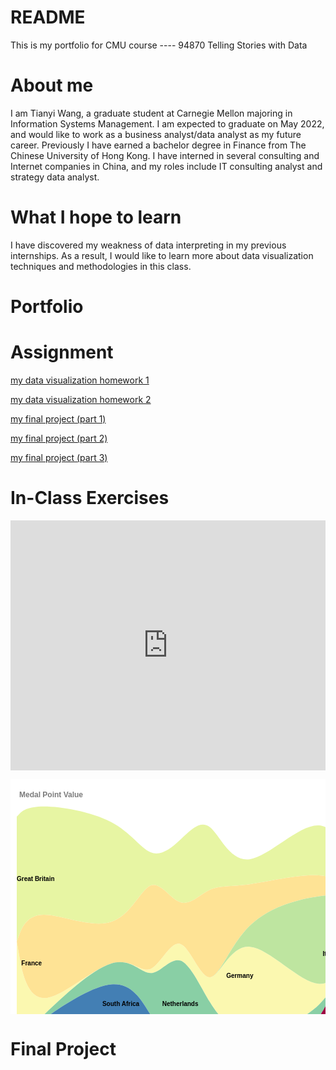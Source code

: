 # README
This is my portfolio for CMU course ---- 94870 Telling Stories with Data


# About me
I am Tianyi Wang, a graduate student at Carnegie Mellon majoring in Information Systems Management. I am expected to graduate on May 2022, and would like to work as a business analyst/data analyst as my future career. Previously I have earned a bachelor degree in Finance from The Chinese University of Hong Kong. I have interned in several consulting and Internet companies in China, and my roles include IT consulting analyst and strategy data analyst. 


# What I hope to learn
I have discovered my weakness of data interpreting in my previous internships. As a result, I would like to learn more about data visualization techniques and methodologies in this class.


# Portfolio

# Assignment
[my data visualization homework 1](/dataviz1.md)

[my data visualization homework 2](/dataviz2.md)

[my final project (part 1)](/final_project_1_Tianyi.md)

[my final project (part 2)](/final_project_2_Tianyi.md)

[my final project (part 3)](/final_project_3_Tianyi.md)

# In-Class Exercises


<iframe title="Here is the title" aria-label="chart" id="datawrapper-chart-kN1w6" src="https://datawrapper.dwcdn.net/kN1w6/2/" scrolling="no" frameborder="0" style="width: 0; min-width: 100% !important; border: none;" height="400"></iframe><script type="text/javascript">!function(){"use strict";window.addEventListener("message",(function(e){if(void 0!==e.data["datawrapper-height"]){var t=document.querySelectorAll("iframe");for(var a in e.data["datawrapper-height"])for(var r=0;r<t.length;r++){if(t[r].contentWindow===e.source)t[r].style.height=e.data["datawrapper-height"][a]+"px"}}}))}();
</script>

  
<svg xmlns="http://www.w3.org/2000/svg" width="805" height="600"><rect width="805" height="600" x="0" y="0" fill="#FFFFFF" id="backgorund"/><g id="viz"><g transform="translate(0,0)"><g transform="translate(10,20)"><g><path fill="rgb(251, 248, 176)" d="M0,240.00000000000003L3.9620149893525816,262.59259259259267C7.924029978705163,285.1851851851852,15.848059957410326,330.3703703703704,43.598447136259296,330.3703703703704C71.34883431510828,330.3703703703704,118.92557869410105,285.1851851851852,150.64340828009622,275.1851851851852C182.36123786609141,265.1851851851852,198.22015265908905,290.3703703703704,214.07906745208663,283.7037037037037C229.9379822450842,277.037037037037,245.79689703808182,238.51851851851848,261.65581183107946,243.7037037037037C277.514726624077,248.88888888888889,293.37364141707457,297.77777777777777,309.23255621007223,297.037037037037C325.0914710030698,296.2962962962963,340.95038579606734,245.92592592592595,372.66821538206256,248.14814814814815C404.3860449680578,250.37037037037035,451.96278934705055,305.18518518518516,483.6806189330457,307.40740740740733C515.3984485190409,309.6296296296296,531.2573633120385,259.2592592592593,547.116278105036,237.40740740740742C562.9751928980337,215.55555555555563,578.8341076910314,222.22222222222229,594.6930224840289,230.7407407407408C610.5519372770265,239.25925925925927,626.410852070024,249.62962962962965,642.2697668630216,257.77777777777777C658.1286816560192,265.9259259259259,673.9875964490169,271.85185185185185,689.8465112420145,264.81481481481484C705.705426035012,257.77777777777777,721.5643408280097,237.7777777777778,737.4232556210072,217.7777777777778C753.2821704140048,197.7777777777778,769.1410852070024,177.7777777777778,777.0705426035012,167.7777777777778L785,157.77777777777777L785,157.77777777777777L777.0705426035012,167.7777777777778C769.1410852070024,177.7777777777778,753.2821704140048,197.7777777777778,737.4232556210072,224.44444444444446C721.5643408280097,251.11111111111111,705.705426035012,284.44444444444446,689.8465112420145,311.48148148148147C673.9875964490169,338.51851851851853,658.1286816560192,359.2592592592593,642.2697668630216,344.4444444444445C626.410852070024,329.6296296296296,610.5519372770265,279.2592592592593,594.6930224840289,250.74074074074076C578.8341076910314,222.22222222222229,562.9751928980337,215.55555555555563,547.116278105036,237.40740740740748C531.2573633120385,259.2592592592593,515.3984485190409,309.6296296296296,483.6806189330457,340.7407407407407C451.96278934705055,371.8518518518518,404.3860449680578,383.7037037037037,372.66821538206256,381.4814814814815C340.95038579606734,379.2592592592593,325.0914710030698,362.962962962963,309.23255621007223,337.03703703703707C293.37364141707457,311.11111111111114,277.514726624077,275.5555555555556,261.65581183107946,270.3703703703704C245.79689703808182,265.1851851851852,229.9379822450842,290.3703703703704,214.07906745208663,290.3703703703704C198.22015265908905,290.3703703703704,182.36123786609141,265.1851851851852,150.64340828009622,275.1851851851852C118.92557869410105,285.1851851851852,71.34883431510828,330.3703703703704,43.598447136259296,357.0370370370371C15.848059957410326,383.70370370370375,7.924029978705163,391.8518518518519,3.9620149893525816,395.9259259259259L0,400Z"><title>Germany</title></path><path fill="rgb(231, 245, 163)" d="M0,39.999999999999986L3.9620149893525816,35.92592592592592C7.924029978705163,31.851851851851844,15.848059957410326,23.703703703703706,43.598447136259296,23.703703703703706C71.34883431510828,23.703703703703706,118.92557869410105,31.851851851851844,150.64340828009622,48.51851851851851C182.36123786609141,65.18518518518518,198.22015265908905,90.37037037037038,214.07906745208663,97.03703703703707C229.9379822450842,103.70370370370374,245.79689703808182,91.85185185185189,261.65581183107946,77.03703703703707C277.514726624077,62.22222222222225,293.37364141707457,44.44444444444448,309.23255621007223,57.03703703703707C325.0914710030698,69.62962962962966,340.95038579606734,112.59259259259261,372.66821538206256,108.14814814814817C404.3860449680578,103.70370370370371,451.96278934705055,51.851851851851855,483.6806189330457,54.074074074074076C515.3984485190409,56.296296296296305,531.2573633120385,112.59259259259261,547.116278105036,144.0740740740741C562.9751928980337,175.55555555555557,578.8341076910314,182.22222222222226,594.6930224840289,164.0740740740741C610.5519372770265,145.92592592592595,626.410852070024,102.96296296296295,642.2697668630216,84.44444444444444C658.1286816560192,65.92592592592592,673.9875964490169,71.85185185185186,689.8465112420145,64.81481481481482C705.705426035012,57.7777777777778,721.5643408280097,37.77777777777779,737.4232556210072,51.111111111111114C753.2821704140048,64.44444444444444,769.1410852070024,111.1111111111111,777.0705426035012,134.44444444444446L785,157.77777777777777L785,157.77777777777777L777.0705426035012,134.44444444444446C769.1410852070024,111.1111111111111,753.2821704140048,64.44444444444444,737.4232556210072,51.111111111111114C721.5643408280097,37.77777777777779,705.705426035012,57.7777777777778,689.8465112420145,64.81481481481484C673.9875964490169,71.85185185185186,658.1286816560192,65.92592592592592,642.2697668630216,84.44444444444444C626.410852070024,102.96296296296295,610.5519372770265,145.92592592592595,594.6930224840289,164.0740740740741C578.8341076910314,182.22222222222226,562.9751928980337,175.55555555555557,547.116278105036,164.0740740740741C531.2573633120385,152.5925925925926,515.3984485190409,136.2962962962963,483.6806189330457,134.07407407407408C451.96278934705055,131.85185185185188,404.3860449680578,143.70370370370372,372.66821538206256,148.14814814814818C340.95038579606734,152.5925925925926,325.0914710030698,149.62962962962968,309.23255621007223,157.03703703703707C293.37364141707457,164.44444444444446,277.514726624077,182.2222222222222,261.65581183107946,177.03703703703704C245.79689703808182,171.85185185185185,229.9379822450842,143.70370370370372,214.07906745208663,150.37037037037038C198.22015265908905,157.03703703703707,182.36123786609141,198.51851851851856,150.64340828009622,208.51851851851856C118.92557869410105,218.51851851851856,71.34883431510828,197.03703703703704,43.598447136259296,197.03703703703704C15.848059957410326,197.03703703703704,7.924029978705163,218.51851851851856,3.9620149893525816,229.25925925925927L0,240.00000000000003Z"><title>Great Britain</title></path><path fill="rgb(254, 227, 149)" d="M0,240.00000000000003L3.9620149893525816,229.25925925925927C7.924029978705163,218.51851851851856,15.848059957410326,197.03703703703704,43.598447136259296,197.03703703703704C71.34883431510828,197.03703703703704,118.92557869410105,218.51851851851856,150.64340828009622,208.51851851851856C182.36123786609141,198.51851851851856,198.22015265908905,157.03703703703707,214.07906745208663,150.3703703703704C229.9379822450842,143.70370370370372,245.79689703808182,171.85185185185185,261.65581183107946,177.03703703703704C277.514726624077,182.2222222222222,293.37364141707457,164.44444444444446,309.23255621007223,157.03703703703707C325.0914710030698,149.62962962962968,340.95038579606734,152.5925925925926,372.66821538206256,148.14814814814818C404.3860449680578,143.70370370370372,451.96278934705055,131.85185185185188,483.6806189330457,134.0740740740741C515.3984485190409,136.2962962962963,531.2573633120385,152.5925925925926,547.116278105036,164.0740740740741C562.9751928980337,175.55555555555557,578.8341076910314,182.22222222222226,594.6930224840289,164.0740740740741C610.5519372770265,145.92592592592595,626.410852070024,102.96296296296295,642.2697668630216,84.44444444444444C658.1286816560192,65.92592592592592,673.9875964490169,71.85185185185186,689.8465112420145,64.81481481481482C705.705426035012,57.7777777777778,721.5643408280097,37.77777777777779,737.4232556210072,51.111111111111114C753.2821704140048,64.44444444444444,769.1410852070024,111.1111111111111,777.0705426035012,134.44444444444446L785,157.77777777777777L785,157.77777777777777L777.0705426035012,167.7777777777778C769.1410852070024,177.7777777777778,753.2821704140048,197.7777777777778,737.4232556210072,184.44444444444446C721.5643408280097,171.11111111111111,705.705426035012,124.44444444444447,689.8465112420145,98.14814814814817C673.9875964490169,71.85185185185186,658.1286816560192,65.92592592592592,642.2697668630216,84.44444444444444C626.410852070024,102.96296296296295,610.5519372770265,145.92592592592595,594.6930224840289,164.0740740740741C578.8341076910314,182.22222222222226,562.9751928980337,175.55555555555557,547.116278105036,170.74074074074076C531.2573633120385,165.92592592592595,515.3984485190409,162.96296296296296,483.6806189330457,167.40740740740742C451.96278934705055,171.85185185185185,404.3860449680578,183.7037037037037,372.66821538206256,214.8148148148148C340.95038579606734,245.92592592592595,325.0914710030698,296.2962962962963,309.23255621007223,297.037037037037C293.37364141707457,297.77777777777777,277.514726624077,248.88888888888889,261.65581183107946,243.7037037037037C245.79689703808182,238.51851851851848,229.9379822450842,277.037037037037,214.07906745208663,283.7037037037037C198.22015265908905,290.3703703703704,182.36123786609141,265.1851851851852,150.64340828009622,275.1851851851852C118.92557869410105,285.1851851851852,71.34883431510828,330.3703703703704,43.598447136259296,330.3703703703704C15.848059957410326,330.3703703703704,7.924029978705163,285.1851851851852,3.9620149893525816,262.5925925925926L0,240.00000000000003Z"><title>France</title></path><path fill="rgb(137, 207, 165)" d="M0,400L3.9620149893525816,395.9259259259259C7.924029978705163,391.8518518518519,15.848059957410326,383.70370370370375,43.598447136259296,357.0370370370371C71.34883431510828,330.3703703703704,118.92557869410105,285.1851851851852,150.64340828009622,275.1851851851852C182.36123786609141,265.1851851851852,198.22015265908905,290.3703703703704,214.07906745208663,290.3703703703704C229.9379822450842,290.3703703703704,245.79689703808182,265.1851851851852,261.65581183107946,270.3703703703704C277.514726624077,275.5555555555556,293.37364141707457,311.11111111111114,309.23255621007223,337.03703703703707C325.0914710030698,362.962962962963,340.95038579606734,379.2592592592593,372.66821538206256,381.4814814814815C404.3860449680578,383.7037037037037,451.96278934705055,371.8518518518518,483.6806189330457,340.7407407407407C515.3984485190409,309.6296296296296,531.2573633120385,259.2592592592593,547.116278105036,237.40740740740742C562.9751928980337,215.55555555555563,578.8341076910314,222.22222222222229,594.6930224840289,250.7407407407408C610.5519372770265,279.2592592592593,626.410852070024,329.6296296296296,642.2697668630216,344.4444444444444C658.1286816560192,359.2592592592593,673.9875964490169,338.51851851851853,689.8465112420145,311.48148148148147C705.705426035012,284.44444444444446,721.5643408280097,251.11111111111111,737.4232556210072,224.44444444444446C753.2821704140048,197.7777777777778,769.1410852070024,177.7777777777778,777.0705426035012,167.7777777777778L785,157.77777777777777L785,157.77777777777777L777.0705426035012,187.7777777777778C769.1410852070024,217.7777777777778,753.2821704140048,277.7777777777778,737.4232556210072,304.4444444444445C721.5643408280097,331.11111111111114,705.705426035012,324.44444444444446,689.8465112420145,331.48148148148147C673.9875964490169,338.51851851851853,658.1286816560192,359.2592592592593,642.2697668630216,344.4444444444445C626.410852070024,329.6296296296296,610.5519372770265,279.2592592592593,594.6930224840289,250.74074074074076C578.8341076910314,222.22222222222229,562.9751928980337,215.55555555555563,547.116278105036,237.40740740740748C531.2573633120385,259.2592592592593,515.3984485190409,309.6296296296296,483.6806189330457,360.7407407407407C451.96278934705055,411.8518518518518,404.3860449680578,463.7037037037037,372.66821538206256,461.48148148148147C340.95038579606734,459.2592592592593,325.0914710030698,402.962962962963,309.23255621007223,390.3703703703704C293.37364141707457,377.7777777777778,277.514726624077,408.8888888888889,261.65581183107946,410.3703703703704C245.79689703808182,411.8518518518519,229.9379822450842,383.7037037037037,214.07906745208663,357.037037037037C198.22015265908905,330.3703703703704,182.36123786609141,305.18518518518516,150.64340828009622,308.51851851851853C118.92557869410105,311.8518518518519,71.34883431510828,343.70370370370375,43.598447136259296,363.70370370370375C15.848059957410326,383.70370370370375,7.924029978705163,391.8518518518519,3.9620149893525816,395.9259259259259L0,400Z"><title>Netherlands</title></path><path fill="rgb(67, 127, 180)" d="M0,400L3.9620149893525816,395.9259259259259C7.924029978705163,391.8518518518519,15.848059957410326,383.70370370370375,43.598447136259296,363.70370370370375C71.34883431510828,343.70370370370375,118.92557869410105,311.8518518518519,150.64340828009622,308.51851851851853C182.36123786609141,305.18518518518516,198.22015265908905,330.3703703703704,214.07906745208663,357.037037037037C229.9379822450842,383.7037037037037,245.79689703808182,411.8518518518519,261.65581183107946,410.3703703703704C277.514726624077,408.8888888888889,293.37364141707457,377.7777777777778,309.23255621007223,390.3703703703704C325.0914710030698,402.962962962963,340.95038579606734,459.2592592592593,372.66821538206256,461.48148148148147C404.3860449680578,463.7037037037037,451.96278934705055,411.8518518518518,483.6806189330457,394.0740740740741C515.3984485190409,376.29629629629625,531.2573633120385,392.5925925925926,547.116278105036,404.0740740740741C562.9751928980337,415.5555555555556,578.8341076910314,422.22222222222223,594.6930224840289,424.0740740740741C610.5519372770265,425.9259259259259,626.410852070024,422.962962962963,642.2697668630216,424.4444444444444C658.1286816560192,425.9259259259259,673.9875964490169,431.8518518518519,689.8465112420145,418.1481481481482C705.705426035012,404.4444444444445,721.5643408280097,371.11111111111114,737.4232556210072,357.7777777777778C753.2821704140048,344.4444444444445,769.1410852070024,351.11111111111114,777.0705426035012,354.4444444444444L785,357.77777777777777L785,357.77777777777777L777.0705426035012,354.4444444444445C769.1410852070024,351.11111111111114,753.2821704140048,344.4444444444445,737.4232556210072,357.7777777777778C721.5643408280097,371.11111111111114,705.705426035012,404.4444444444445,689.8465112420145,418.1481481481481C673.9875964490169,431.8518518518519,658.1286816560192,425.9259259259259,642.2697668630216,424.4444444444445C626.410852070024,422.962962962963,610.5519372770265,425.9259259259259,594.6930224840289,444.0740740740741C578.8341076910314,462.22222222222223,562.9751928980337,495.5555555555556,547.116278105036,484.0740740740741C531.2573633120385,472.5925925925926,515.3984485190409,416.29629629629625,483.6806189330457,414.0740740740741C451.96278934705055,411.8518518518518,404.3860449680578,463.7037037037037,372.66821538206256,461.48148148148147C340.95038579606734,459.2592592592593,325.0914710030698,402.962962962963,309.23255621007223,390.3703703703704C293.37364141707457,377.7777777777778,277.514726624077,408.8888888888889,261.65581183107946,410.3703703703704C245.79689703808182,411.8518518518519,229.9379822450842,383.7037037037037,214.07906745208663,377.037037037037C198.22015265908905,370.3703703703704,182.36123786609141,385.1851851851852,150.64340828009622,388.51851851851853C118.92557869410105,391.8518518518519,71.34883431510828,383.70370370370375,43.598447136259296,383.70370370370375C15.848059957410326,383.70370370370375,7.924029978705163,391.8518518518519,3.9620149893525816,395.9259259259259L0,400Z"><title>South Africa</title></path><path fill="rgb(248, 142, 83)" d="M0,400L3.9620149893525816,395.9259259259259C7.924029978705163,391.8518518518519,15.848059957410326,383.70370370370375,43.598447136259296,383.70370370370375C71.34883431510828,383.70370370370375,118.92557869410105,391.8518518518519,150.64340828009622,388.51851851851853C182.36123786609141,385.1851851851852,198.22015265908905,370.3703703703704,214.07906745208663,377.037037037037C229.9379822450842,383.7037037037037,245.79689703808182,411.8518518518519,261.65581183107946,410.3703703703704C277.514726624077,408.8888888888889,293.37364141707457,377.7777777777778,309.23255621007223,390.3703703703704C325.0914710030698,402.962962962963,340.95038579606734,459.2592592592593,372.66821538206256,461.48148148148147C404.3860449680578,463.7037037037037,451.96278934705055,411.8518518518518,483.6806189330457,414.0740740740741C515.3984485190409,416.29629629629625,531.2573633120385,472.5925925925926,547.116278105036,484.0740740740741C562.9751928980337,495.5555555555556,578.8341076910314,462.22222222222223,594.6930224840289,444.0740740740741C610.5519372770265,425.9259259259259,626.410852070024,422.962962962963,642.2697668630216,424.4444444444444C658.1286816560192,425.9259259259259,673.9875964490169,431.8518518518519,689.8465112420145,418.1481481481482C705.705426035012,404.4444444444445,721.5643408280097,371.11111111111114,737.4232556210072,357.7777777777778C753.2821704140048,344.4444444444445,769.1410852070024,351.11111111111114,777.0705426035012,354.4444444444444L785,357.77777777777777L785,357.77777777777777L777.0705426035012,354.4444444444445C769.1410852070024,351.11111111111114,753.2821704140048,344.4444444444445,737.4232556210072,357.7777777777778C721.5643408280097,371.11111111111114,705.705426035012,404.4444444444445,689.8465112420145,418.1481481481481C673.9875964490169,431.8518518518519,658.1286816560192,425.9259259259259,642.2697668630216,424.4444444444445C626.410852070024,422.962962962963,610.5519372770265,425.9259259259259,594.6930224840289,444.0740740740741C578.8341076910314,462.22222222222223,562.9751928980337,495.5555555555556,547.116278105036,484.0740740740741C531.2573633120385,472.5925925925926,515.3984485190409,416.29629629629625,483.6806189330457,414.0740740740741C451.96278934705055,411.8518518518518,404.3860449680578,463.7037037037037,372.66821538206256,468.1481481481481C340.95038579606734,472.5925925925926,325.0914710030698,429.6296296296296,309.23255621007223,417.037037037037C293.37364141707457,404.4444444444445,277.514726624077,422.22222222222223,261.65581183107946,437.037037037037C245.79689703808182,451.8518518518519,229.9379822450842,463.7037037037037,214.07906745208663,457.037037037037C198.22015265908905,450.3703703703704,182.36123786609141,425.1851851851852,150.64340828009622,408.51851851851853C118.92557869410105,391.8518518518519,71.34883431510828,383.70370370370375,43.598447136259296,383.70370370370375C15.848059957410326,383.70370370370375,7.924029978705163,391.8518518518519,3.9620149893525816,395.9259259259259L0,400Z"><title>Denmark</title></path><path fill="rgb(190, 229, 160)" d="M0,240.00000000000003L3.9620149893525816,262.59259259259267C7.924029978705163,285.1851851851852,15.848059957410326,330.3703703703704,43.598447136259296,330.3703703703704C71.34883431510828,330.3703703703704,118.92557869410105,285.1851851851852,150.64340828009622,275.1851851851852C182.36123786609141,265.1851851851852,198.22015265908905,290.3703703703704,214.07906745208663,283.7037037037037C229.9379822450842,277.037037037037,245.79689703808182,238.51851851851848,261.65581183107946,243.7037037037037C277.514726624077,248.88888888888889,293.37364141707457,297.77777777777777,309.23255621007223,297.037037037037C325.0914710030698,296.2962962962963,340.95038579606734,245.92592592592595,372.66821538206256,214.8148148148148C404.3860449680578,183.7037037037037,451.96278934705055,171.85185185185185,483.6806189330457,167.40740740740742C515.3984485190409,162.96296296296296,531.2573633120385,165.92592592592595,547.116278105036,170.74074074074076C562.9751928980337,175.55555555555557,578.8341076910314,182.22222222222226,594.6930224840289,164.0740740740741C610.5519372770265,145.92592592592595,626.410852070024,102.96296296296295,642.2697668630216,84.44444444444444C658.1286816560192,65.92592592592592,673.9875964490169,71.85185185185186,689.8465112420145,98.14814814814817C705.705426035012,124.44444444444447,721.5643408280097,171.11111111111111,737.4232556210072,184.44444444444446C753.2821704140048,197.7777777777778,769.1410852070024,177.7777777777778,777.0705426035012,167.7777777777778L785,157.77777777777777L785,157.77777777777777L777.0705426035012,167.7777777777778C769.1410852070024,177.7777777777778,753.2821704140048,197.7777777777778,737.4232556210072,217.7777777777778C721.5643408280097,237.7777777777778,705.705426035012,257.77777777777777,689.8465112420145,264.81481481481484C673.9875964490169,271.85185185185185,658.1286816560192,265.9259259259259,642.2697668630216,257.77777777777777C626.410852070024,249.62962962962965,610.5519372770265,239.25925925925927,594.6930224840289,230.74074074074076C578.8341076910314,222.22222222222229,562.9751928980337,215.55555555555563,547.116278105036,237.40740740740748C531.2573633120385,259.2592592592593,515.3984485190409,309.6296296296296,483.6806189330457,307.4074074074074C451.96278934705055,305.18518518518516,404.3860449680578,250.37037037037035,372.66821538206256,248.14814814814815C340.95038579606734,245.92592592592595,325.0914710030698,296.2962962962963,309.23255621007223,297.037037037037C293.37364141707457,297.77777777777777,277.514726624077,248.88888888888889,261.65581183107946,243.7037037037037C245.79689703808182,238.51851851851848,229.9379822450842,277.037037037037,214.07906745208663,283.7037037037037C198.22015265908905,290.3703703703704,182.36123786609141,265.1851851851852,150.64340828009622,275.1851851851852C118.92557869410105,285.1851851851852,71.34883431510828,330.3703703703704,43.598447136259296,330.3703703703704C15.848059957410326,330.3703703703704,7.924029978705163,285.1851851851852,3.9620149893525816,262.5925925925926L0,240.00000000000003Z"><title>Italy</title></path><path fill="rgb(158, 1, 66)" d="M0,400L3.9620149893525816,395.9259259259259C7.924029978705163,391.8518518518519,15.848059957410326,383.70370370370375,43.598447136259296,363.70370370370375C71.34883431510828,343.70370370370375,118.92557869410105,311.8518518518519,150.64340828009622,308.51851851851853C182.36123786609141,305.18518518518516,198.22015265908905,330.3703703703704,214.07906745208663,357.037037037037C229.9379822450842,383.7037037037037,245.79689703808182,411.8518518518519,261.65581183107946,410.3703703703704C277.514726624077,408.8888888888889,293.37364141707457,377.7777777777778,309.23255621007223,390.3703703703704C325.0914710030698,402.962962962963,340.95038579606734,459.2592592592593,372.66821538206256,461.48148148148147C404.3860449680578,463.7037037037037,451.96278934705055,411.8518518518518,483.6806189330457,360.7407407407407C515.3984485190409,309.6296296296296,531.2573633120385,259.2592592592593,547.116278105036,237.40740740740742C562.9751928980337,215.55555555555563,578.8341076910314,222.22222222222229,594.6930224840289,250.7407407407408C610.5519372770265,279.2592592592593,626.410852070024,329.6296296296296,642.2697668630216,344.4444444444444C658.1286816560192,359.2592592592593,673.9875964490169,338.51851851851853,689.8465112420145,331.48148148148147C705.705426035012,324.44444444444446,721.5643408280097,331.11111111111114,737.4232556210072,304.4444444444445C753.2821704140048,277.7777777777778,769.1410852070024,217.7777777777778,777.0705426035012,187.7777777777778L785,157.77777777777777L785,157.77777777777777L777.0705426035012,187.7777777777778C769.1410852070024,217.7777777777778,753.2821704140048,277.7777777777778,737.4232556210072,304.4444444444445C721.5643408280097,331.11111111111114,705.705426035012,324.44444444444446,689.8465112420145,331.48148148148147C673.9875964490169,338.51851851851853,658.1286816560192,359.2592592592593,642.2697668630216,377.7777777777778C626.410852070024,396.2962962962963,610.5519372770265,412.5925925925926,594.6930224840289,417.4074074074074C578.8341076910314,422.22222222222223,562.9751928980337,415.5555555555556,547.116278105036,404.0740740740741C531.2573633120385,392.5925925925926,515.3984485190409,376.29629629629625,483.6806189330457,394.0740740740741C451.96278934705055,411.8518518518518,404.3860449680578,463.7037037037037,372.66821538206256,461.48148148148147C340.95038579606734,459.2592592592593,325.0914710030698,402.962962962963,309.23255621007223,390.3703703703704C293.37364141707457,377.7777777777778,277.514726624077,408.8888888888889,261.65581183107946,410.3703703703704C245.79689703808182,411.8518518518519,229.9379822450842,383.7037037037037,214.07906745208663,357.037037037037C198.22015265908905,330.3703703703704,182.36123786609141,305.18518518518516,150.64340828009622,308.51851851851853C118.92557869410105,311.8518518518519,71.34883431510828,343.70370370370375,43.598447136259296,363.70370370370375C15.848059957410326,383.70370370370375,7.924029978705163,391.8518518518519,3.9620149893525816,395.9259259259259L0,400Z"><title>Australia</title></path><path fill="rgb(232, 94, 73)" d="M0,400L3.9620149893525816,395.9259259259259C7.924029978705163,391.8518518518519,15.848059957410326,383.70370370370375,43.598447136259296,383.70370370370375C71.34883431510828,383.70370370370375,118.92557869410105,391.8518518518519,150.64340828009622,408.51851851851853C182.36123786609141,425.1851851851852,198.22015265908905,450.3703703703704,214.07906745208663,457.037037037037C229.9379822450842,463.7037037037037,245.79689703808182,451.8518518518519,261.65581183107946,437.037037037037C277.514726624077,422.22222222222223,293.37364141707457,404.4444444444445,309.23255621007223,417.037037037037C325.0914710030698,429.6296296296296,340.95038579606734,472.5925925925926,372.66821538206256,468.1481481481481C404.3860449680578,463.7037037037037,451.96278934705055,411.8518518518518,483.6806189330457,414.0740740740741C515.3984485190409,416.29629629629625,531.2573633120385,472.5925925925926,547.116278105036,484.0740740740741C562.9751928980337,495.5555555555556,578.8341076910314,462.22222222222223,594.6930224840289,444.0740740740741C610.5519372770265,425.9259259259259,626.410852070024,422.962962962963,642.2697668630216,424.4444444444444C658.1286816560192,425.9259259259259,673.9875964490169,431.8518518518519,689.8465112420145,418.1481481481482C705.705426035012,404.4444444444445,721.5643408280097,371.11111111111114,737.4232556210072,377.7777777777778C753.2821704140048,384.4444444444445,769.1410852070024,431.11111111111114,777.0705426035012,454.4444444444445L785,477.7777777777778L785,477.7777777777778L777.0705426035012,454.4444444444445C769.1410852070024,431.11111111111114,753.2821704140048,384.4444444444445,737.4232556210072,377.7777777777778C721.5643408280097,371.11111111111114,705.705426035012,404.4444444444445,689.8465112420145,418.1481481481481C673.9875964490169,431.8518518518519,658.1286816560192,425.9259259259259,642.2697668630216,444.4444444444445C626.410852070024,462.962962962963,610.5519372770265,505.9259259259259,594.6930224840289,524.074074074074C578.8341076910314,542.2222222222223,562.9751928980337,535.5555555555555,547.116278105036,504.0740740740741C531.2573633120385,472.5925925925926,515.3984485190409,416.29629629629625,483.6806189330457,414.0740740740741C451.96278934705055,411.8518518518518,404.3860449680578,463.7037037037037,372.66821538206256,468.1481481481481C340.95038579606734,472.5925925925926,325.0914710030698,429.6296296296296,309.23255621007223,417.037037037037C293.37364141707457,404.4444444444445,277.514726624077,422.22222222222223,261.65581183107946,437.037037037037C245.79689703808182,451.8518518518519,229.9379822450842,463.7037037037037,214.07906745208663,457.037037037037C198.22015265908905,450.3703703703704,182.36123786609141,425.1851851851852,150.64340828009622,408.51851851851853C118.92557869410105,391.8518518518519,71.34883431510828,383.70370370370375,43.598447136259296,383.70370370370375C15.848059957410326,383.70370370370375,7.924029978705163,391.8518518518519,3.9620149893525816,395.9259259259259L0,400Z"><title>Czechoslovakia</title></path><path fill="rgb(94, 79, 162)" d="M0,400L3.9620149893525816,395.9259259259259C7.924029978705163,391.8518518518519,15.848059957410326,383.70370370370375,43.598447136259296,363.70370370370375C71.34883431510828,343.70370370370375,118.92557869410105,311.8518518518519,150.64340828009622,308.51851851851853C182.36123786609141,305.18518518518516,198.22015265908905,330.3703703703704,214.07906745208663,357.037037037037C229.9379822450842,383.7037037037037,245.79689703808182,411.8518518518519,261.65581183107946,410.3703703703704C277.514726624077,408.8888888888889,293.37364141707457,377.7777777777778,309.23255621007223,390.3703703703704C325.0914710030698,402.962962962963,340.95038579606734,459.2592592592593,372.66821538206256,461.48148148148147C404.3860449680578,463.7037037037037,451.96278934705055,411.8518518518518,483.6806189330457,394.0740740740741C515.3984485190409,376.29629629629625,531.2573633120385,392.5925925925926,547.116278105036,404.0740740740741C562.9751928980337,415.5555555555556,578.8341076910314,422.22222222222223,594.6930224840289,417.4074074074074C610.5519372770265,412.5925925925926,626.410852070024,396.2962962962963,642.2697668630216,377.77777777777777C658.1286816560192,359.2592592592593,673.9875964490169,338.51851851851853,689.8465112420145,331.48148148148147C705.705426035012,324.44444444444446,721.5643408280097,331.11111111111114,737.4232556210072,304.4444444444445C753.2821704140048,277.7777777777778,769.1410852070024,217.7777777777778,777.0705426035012,187.7777777777778L785,157.77777777777777L785,357.77777777777777L777.0705426035012,354.4444444444445C769.1410852070024,351.11111111111114,753.2821704140048,344.4444444444445,737.4232556210072,357.7777777777778C721.5643408280097,371.11111111111114,705.705426035012,404.4444444444445,689.8465112420145,418.1481481481481C673.9875964490169,431.8518518518519,658.1286816560192,425.9259259259259,642.2697668630216,424.4444444444445C626.410852070024,422.962962962963,610.5519372770265,425.9259259259259,594.6930224840289,424.0740740740741C578.8341076910314,422.22222222222223,562.9751928980337,415.5555555555556,547.116278105036,404.0740740740741C531.2573633120385,392.5925925925926,515.3984485190409,376.29629629629625,483.6806189330457,394.0740740740741C451.96278934705055,411.8518518518518,404.3860449680578,463.7037037037037,372.66821538206256,461.48148148148147C340.95038579606734,459.2592592592593,325.0914710030698,402.962962962963,309.23255621007223,390.3703703703704C293.37364141707457,377.7777777777778,277.514726624077,408.8888888888889,261.65581183107946,410.3703703703704C245.79689703808182,411.8518518518519,229.9379822450842,383.7037037037037,214.07906745208663,357.037037037037C198.22015265908905,330.3703703703704,182.36123786609141,305.18518518518516,150.64340828009622,308.51851851851853C118.92557869410105,311.8518518518519,71.34883431510828,343.70370370370375,43.598447136259296,363.70370370370375C15.848059957410326,383.70370370370375,7.924029978705163,391.8518518518519,3.9620149893525816,395.9259259259259L0,400Z"><title>Soviet Union</title></path><path fill="rgb(202, 50, 74)" d="M0,400L3.9620149893525816,395.9259259259259C7.924029978705163,391.8518518518519,15.848059957410326,383.70370370370375,43.598447136259296,383.70370370370375C71.34883431510828,383.70370370370375,118.92557869410105,391.8518518518519,150.64340828009622,408.51851851851853C182.36123786609141,425.1851851851852,198.22015265908905,450.3703703703704,214.07906745208663,457.037037037037C229.9379822450842,463.7037037037037,245.79689703808182,451.8518518518519,261.65581183107946,437.037037037037C277.514726624077,422.22222222222223,293.37364141707457,404.4444444444445,309.23255621007223,417.037037037037C325.0914710030698,429.6296296296296,340.95038579606734,472.5925925925926,372.66821538206256,468.1481481481481C404.3860449680578,463.7037037037037,451.96278934705055,411.8518518518518,483.6806189330457,414.0740740740741C515.3984485190409,416.29629629629625,531.2573633120385,472.5925925925926,547.116278105036,504.0740740740741C562.9751928980337,535.5555555555555,578.8341076910314,542.2222222222223,594.6930224840289,524.074074074074C610.5519372770265,505.9259259259259,626.410852070024,462.962962962963,642.2697668630216,444.4444444444444C658.1286816560192,425.9259259259259,673.9875964490169,431.8518518518519,689.8465112420145,418.1481481481482C705.705426035012,404.4444444444445,721.5643408280097,371.11111111111114,737.4232556210072,384.4444444444445C753.2821704140048,397.7777777777778,769.1410852070024,457.7777777777778,777.0705426035012,487.7777777777778L785,517.7777777777778L785,517.7777777777778L777.0705426035012,494.4444444444445C769.1410852070024,471.11111111111114,753.2821704140048,424.4444444444445,737.4232556210072,411.11111111111114C721.5643408280097,397.7777777777778,705.705426035012,417.7777777777778,689.8465112420145,424.8148148148148C673.9875964490169,431.8518518518519,658.1286816560192,425.9259259259259,642.2697668630216,444.4444444444445C626.410852070024,462.962962962963,610.5519372770265,505.9259259259259,594.6930224840289,524.074074074074C578.8341076910314,542.2222222222223,562.9751928980337,535.5555555555555,547.116278105036,504.0740740740741C531.2573633120385,472.5925925925926,515.3984485190409,416.29629629629625,483.6806189330457,414.0740740740741C451.96278934705055,411.8518518518518,404.3860449680578,463.7037037037037,372.66821538206256,468.1481481481481C340.95038579606734,472.5925925925926,325.0914710030698,429.6296296296296,309.23255621007223,417.037037037037C293.37364141707457,404.4444444444445,277.514726624077,422.22222222222223,261.65581183107946,437.037037037037C245.79689703808182,451.8518518518519,229.9379822450842,463.7037037037037,214.07906745208663,457.037037037037C198.22015265908905,450.3703703703704,182.36123786609141,425.1851851851852,150.64340828009622,408.51851851851853C118.92557869410105,391.8518518518519,71.34883431510828,383.70370370370375,43.598447136259296,383.70370370370375C15.848059957410326,383.70370370370375,7.924029978705163,391.8518518518519,3.9620149893525816,395.9259259259259L0,400Z"><title>Belgium</title></path><path fill="rgb(86, 173, 174)" d="M0,400L3.9620149893525816,395.9259259259259C7.924029978705163,391.8518518518519,15.848059957410326,383.70370370370375,43.598447136259296,383.70370370370375C71.34883431510828,383.70370370370375,118.92557869410105,391.8518518518519,150.64340828009622,408.51851851851853C182.36123786609141,425.1851851851852,198.22015265908905,450.3703703703704,214.07906745208663,457.037037037037C229.9379822450842,463.7037037037037,245.79689703808182,451.8518518518519,261.65581183107946,437.037037037037C277.514726624077,422.22222222222223,293.37364141707457,404.4444444444445,309.23255621007223,417.037037037037C325.0914710030698,429.6296296296296,340.95038579606734,472.5925925925926,372.66821538206256,468.1481481481481C404.3860449680578,463.7037037037037,451.96278934705055,411.8518518518518,483.6806189330457,414.0740740740741C515.3984485190409,416.29629629629625,531.2573633120385,472.5925925925926,547.116278105036,504.0740740740741C562.9751928980337,535.5555555555555,578.8341076910314,542.2222222222223,594.6930224840289,524.074074074074C610.5519372770265,505.9259259259259,626.410852070024,462.962962962963,642.2697668630216,444.4444444444444C658.1286816560192,425.9259259259259,673.9875964490169,431.8518518518519,689.8465112420145,418.1481481481482C705.705426035012,404.4444444444445,721.5643408280097,371.11111111111114,737.4232556210072,377.7777777777778C753.2821704140048,384.4444444444445,769.1410852070024,431.11111111111114,777.0705426035012,454.4444444444445L785,477.7777777777778L785,517.7777777777778L777.0705426035012,487.7777777777778C769.1410852070024,457.7777777777778,753.2821704140048,397.7777777777778,737.4232556210072,384.4444444444445C721.5643408280097,371.11111111111114,705.705426035012,404.4444444444445,689.8465112420145,418.1481481481481C673.9875964490169,431.8518518518519,658.1286816560192,425.9259259259259,642.2697668630216,444.4444444444445C626.410852070024,462.962962962963,610.5519372770265,505.9259259259259,594.6930224840289,524.074074074074C578.8341076910314,542.2222222222223,562.9751928980337,535.5555555555555,547.116278105036,504.0740740740741C531.2573633120385,472.5925925925926,515.3984485190409,416.29629629629625,483.6806189330457,414.0740740740741C451.96278934705055,411.8518518518518,404.3860449680578,463.7037037037037,372.66821538206256,468.1481481481481C340.95038579606734,472.5925925925926,325.0914710030698,429.6296296296296,309.23255621007223,417.037037037037C293.37364141707457,404.4444444444445,277.514726624077,422.22222222222223,261.65581183107946,437.037037037037C245.79689703808182,451.8518518518519,229.9379822450842,463.7037037037037,214.07906745208663,457.037037037037C198.22015265908905,450.3703703703704,182.36123786609141,425.1851851851852,150.64340828009622,408.51851851851853C118.92557869410105,391.8518518518519,71.34883431510828,383.70370370370375,43.598447136259296,383.70370370370375C15.848059957410326,383.70370370370375,7.924029978705163,391.8518518518519,3.9620149893525816,395.9259259259259L0,400Z"><title>Poland</title></path><path fill="rgb(253, 190, 112)" d="M0,400L3.9620149893525816,395.9259259259259C7.924029978705163,391.8518518518519,15.848059957410326,383.70370370370375,43.598447136259296,383.70370370370375C71.34883431510828,383.70370370370375,118.92557869410105,391.8518518518519,150.64340828009622,408.51851851851853C182.36123786609141,425.1851851851852,198.22015265908905,450.3703703703704,214.07906745208663,457.037037037037C229.9379822450842,463.7037037037037,245.79689703808182,451.8518518518519,261.65581183107946,437.037037037037C277.514726624077,422.22222222222223,293.37364141707457,404.4444444444445,309.23255621007223,417.037037037037C325.0914710030698,429.6296296296296,340.95038579606734,472.5925925925926,372.66821538206256,468.1481481481481C404.3860449680578,463.7037037037037,451.96278934705055,411.8518518518518,483.6806189330457,414.0740740740741C515.3984485190409,416.29629629629625,531.2573633120385,472.5925925925926,547.116278105036,484.0740740740741C562.9751928980337,495.5555555555556,578.8341076910314,462.22222222222223,594.6930224840289,444.0740740740741C610.5519372770265,425.9259259259259,626.410852070024,422.962962962963,642.2697668630216,424.4444444444444C658.1286816560192,425.9259259259259,673.9875964490169,431.8518518518519,689.8465112420145,418.1481481481482C705.705426035012,404.4444444444445,721.5643408280097,371.11111111111114,737.4232556210072,357.7777777777778C753.2821704140048,344.4444444444445,769.1410852070024,351.11111111111114,777.0705426035012,354.4444444444444L785,357.77777777777777L785,477.7777777777778L777.0705426035012,454.4444444444445C769.1410852070024,431.11111111111114,753.2821704140048,384.4444444444445,737.4232556210072,377.7777777777778C721.5643408280097,371.11111111111114,705.705426035012,404.4444444444445,689.8465112420145,418.1481481481481C673.9875964490169,431.8518518518519,658.1286816560192,425.9259259259259,642.2697668630216,424.4444444444445C626.410852070024,422.962962962963,610.5519372770265,425.9259259259259,594.6930224840289,444.0740740740741C578.8341076910314,462.22222222222223,562.9751928980337,495.5555555555556,547.116278105036,484.0740740740741C531.2573633120385,472.5925925925926,515.3984485190409,416.29629629629625,483.6806189330457,414.0740740740741C451.96278934705055,411.8518518518518,404.3860449680578,463.7037037037037,372.66821538206256,468.1481481481481C340.95038579606734,472.5925925925926,325.0914710030698,429.6296296296296,309.23255621007223,417.037037037037C293.37364141707457,404.4444444444445,277.514726624077,422.22222222222223,261.65581183107946,437.037037037037C245.79689703808182,451.8518518518519,229.9379822450842,463.7037037037037,214.07906745208663,457.037037037037C198.22015265908905,450.3703703703704,182.36123786609141,425.1851851851852,150.64340828009622,408.51851851851853C118.92557869410105,391.8518518518519,71.34883431510828,383.70370370370375,43.598447136259296,383.70370370370375C15.848059957410326,383.70370370370375,7.924029978705163,391.8518518518519,3.9620149893525816,395.9259259259259L0,400Z"><title>East Germany</title></path></g><g id="xAxis" transform="translate(0,560)" fill="none" font-size="10" font-family="sans-serif" text-anchor="middle"><path class="domain" stroke="currentColor" d="M0.5,0.5H785.5"/><g class="tick" opacity="1" transform="translate(48.076744378992785,0)"><line stroke="currentColor" y2="6"/><text fill="currentColor" y="9" dy="0.71em">1910</text></g><g class="tick" opacity="1" transform="translate(107.53953372604332,0)"><line stroke="currentColor" y2="6"/><text fill="currentColor" y="9" dy="0.71em">1915</text></g><g class="tick" opacity="1" transform="translate(167.00232307309383,0)"><line stroke="currentColor" y2="6"/><text fill="currentColor" y="9" dy="0.71em">1920</text></g><g class="tick" opacity="1" transform="translate(226.49767692690614,0)"><line stroke="currentColor" y2="6"/><text fill="currentColor" y="9" dy="0.71em">1925</text></g><g class="tick" opacity="1" transform="translate(285.9604662739567,0)"><line stroke="currentColor" y2="6"/><text fill="currentColor" y="9" dy="0.71em">1930</text></g><g class="tick" opacity="1" transform="translate(345.42325562100723,0)"><line stroke="currentColor" y2="6"/><text fill="currentColor" y="9" dy="0.71em">1935</text></g><g class="tick" opacity="1" transform="translate(404.8860449680578,0)"><line stroke="currentColor" y2="6"/><text fill="currentColor" y="9" dy="0.71em">1940</text></g><g class="tick" opacity="1" transform="translate(464.3800419674217,0)"><line stroke="currentColor" y2="6"/><text fill="currentColor" y="9" dy="0.71em">1945</text></g><g class="tick" opacity="1" transform="translate(523.8441881689206,0)"><line stroke="currentColor" y2="6"/><text fill="currentColor" y="9" dy="0.71em">1950</text></g><g class="tick" opacity="1" transform="translate(583.3069775159711,0)"><line stroke="currentColor" y2="6"/><text fill="currentColor" y="9" dy="0.71em">1955</text></g><g class="tick" opacity="1" transform="translate(642.7697668630216,0)"><line stroke="currentColor" y2="6"/><text fill="currentColor" y="9" dy="0.71em">1960</text></g><g class="tick" opacity="1" transform="translate(702.265120716834,0)"><line stroke="currentColor" y2="6"/><text fill="currentColor" y="9" dy="0.71em">1965</text></g><g class="tick" opacity="1" transform="translate(761.7279100638846,0)"><line stroke="currentColor" y2="6"/><text fill="currentColor" y="9" dy="0.71em">1970</text></g></g><text y="556" x="785" text-anchor="end" style="font-family: Arial, sans-serif; font-size: 12px; fill: rgb(123, 123, 123); font-weight: bold;">Year</text><text x="4" text-anchor="start" dominant-baseline="hanging" style="font-family: Arial, sans-serif; font-size: 12px; fill: rgb(123, 123, 123); font-weight: bold;">Medal Point Value</text><g id="labels"><text x="356.80930058906495" y="295.55555555555554" text-anchor="middle" alignment-baseline="middle" style="font-family: Arial, sans-serif; font-size: 10px; fill: black; font-weight: bold;">Germany</text><text x="0" y="140" text-anchor="start" alignment-baseline="middle" style="font-family: Arial, sans-serif; font-size: 10px; fill: black; font-weight: bold;">Great Britain</text><text x="23.77208993611549" y="275.55555555555554" text-anchor="middle" alignment-baseline="middle" style="font-family: Arial, sans-serif; font-size: 10px; fill: black; font-weight: bold;">France</text><text x="261.6558118310794" y="340.00000000000006" text-anchor="middle" alignment-baseline="middle" style="font-family: Arial, sans-serif; font-size: 10px; fill: black; font-weight: bold;">Netherlands</text><text x="166.50232307309383" y="340.00000000000006" text-anchor="middle" alignment-baseline="middle" style="font-family: Arial, sans-serif; font-size: 10px; fill: black; font-weight: bold;">South Africa</text><text x="214.07906745208663" y="415.55555555555554" text-anchor="middle" alignment-baseline="middle" style="font-family: Arial, sans-serif; font-size: 10px; fill: black; font-weight: bold;">Denmark</text><text x="499.5395337260433" y="260" text-anchor="middle" alignment-baseline="middle" style="font-family: Arial, sans-serif; font-size: 10px; fill: black; font-weight: bold;">Italy</text><text x="547.116278105036" y="308.8888888888889" text-anchor="middle" alignment-baseline="middle" style="font-family: Arial, sans-serif; font-size: 10px; fill: black; font-weight: bold;">Australia</text><text x="594.6930224840289" y="488.8888888888889" text-anchor="middle" alignment-baseline="middle" style="font-family: Arial, sans-serif; font-size: 10px; fill: black; font-weight: bold;">Czechoslovakia</text><text x="785" y="257.77777777777777" text-anchor="end" alignment-baseline="middle" style="font-family: Arial, sans-serif; font-size: 10px; fill: black; font-weight: bold;">Soviet Union</text><text x="737.4232556210072" y="357.77777777777777" text-anchor="middle" alignment-baseline="middle" style="font-family: Arial, sans-serif; font-size: 10px; fill: black; font-weight: bold;">Belgium</text><text x="785" y="497.7777777777778" text-anchor="end" alignment-baseline="middle" style="font-family: Arial, sans-serif; font-size: 10px; fill: black; font-weight: bold;">Poland</text><text x="785" y="417.77777777777777" text-anchor="end" alignment-baseline="middle" style="font-family: Arial, sans-serif; font-size: 10px; fill: black; font-weight: bold;">East Germany</text></g></g><text x="4" y="4" style="font-family: Arial, sans-serif; font-size: 12px; fill: black; font-weight: bold; dominant-baseline: hanging;"/></g></g></svg>
  
  
  
# Final Project
